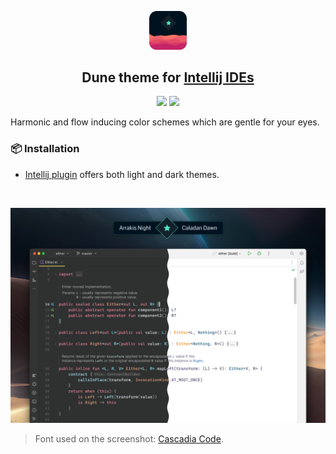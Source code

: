 <p align="center">
    <img src="marketplace/logo.svg" width="60"/>
</p>

<h2 align="center">
	Dune theme for <a href="https://www.jetbrains.com/ides">Intellij IDEs</a>
</h2>

<p align="center">
    <img src="https://img.shields.io/jetbrains/plugin/v/io.github.anvell.dune-theme?label=Version&style=flat-square"/> <img src="https://img.shields.io/jetbrains/plugin/d/io.github.anvell.dune-theme?label=Downloads&style=flat-square"/>
</p>

Harmonic and flow inducing color schemes which are gentle for your eyes.

### 📦 Installation

- [Intellij plugin](https://plugins.jetbrains.com/plugin/21279-dune-theme) offers both light and dark themes.

<br>

<p><img src="marketplace/screenshots_promo.png"></p>

> Font used on the screenshot: [Cascadia Code](https://github.com/microsoft/cascadia-code).
